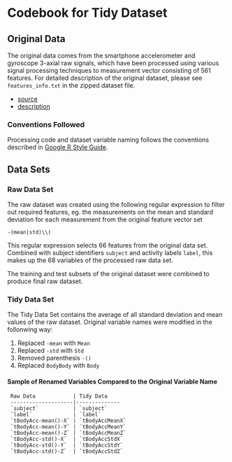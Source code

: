 # Codebook for Tidy Dataset

## Original Data

The original data comes from the smartphone accelerometer and gyroscope 3-axial raw signals, 
which have been processed using various signal processing techniques to measurement vector consisting
of 561 features. For detailed description of the original dataset, please see `features_info.txt` in
the zipped dataset file.

- [source](https://d396qusza40orc.cloudfront.net/getdata%2Fprojectfiles%2FUCI%20HAR%20Dataset.zip) 
- [description](http://archive.ics.uci.edu/ml/datasets/Human+Activity+Recognition+Using+Smartphones)


### Conventions Followed

Processing code and dataset variable naming follows the conventions described in 
[Google R Style Guide](http://google-styleguide.googlecode.com/svn/trunk/Rguide.xml).

## Data Sets

### Raw Data Set

The raw dataset was created using the following regular expression to filter out required
features, eg. the measurements on the mean and standard deviation for each measurement
from the original feature vector set 

`-(mean|std)\\(`

This regular expression selects 66 features from the original data set.
Combined with subject identifiers `subject` and activity labels `label`, this makes up the
68 variables of the processed raw data set.

The training and test subsets of the original dataset were combined to produce final raw dataset.

### Tidy Data Set

The Tidy Data Set contains the average of all standard deviation and mean values of the raw dataset. 
Original variable names were modified in the follonwing way:

 1. Replaced `-mean` with `Mean`
 2. Replaced `-std` with `Std`
 3. Removed parenthesis `-()`
 4. Replaced `BodyBody` with `Body`

#### Sample of Renamed Variables Compared to the Original Variable Name

	 Raw Data            | Tidy Data 
	 --------------------|--------------
	 `subject`           | `subject`
	 `label`             | `label`
	 `tBodyAcc-mean()-X` | `tBodyAccMeanX`
	 `tBodyAcc-mean()-Y` | `tBodyAccMeanY`
	 `tBodyAcc-mean()-Z` | `tBodyAccMeanZ`
	 `tBodyAcc-std()-X`  | `tBodyAccStdX`
	 `tBodyAcc-std()-Y`  | `tBodyAccStdY`
	 `tBodyAcc-std()-Z`  | `tBodyAccStdZ`
